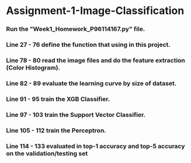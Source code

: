 # Assignment-1-Image-Classification
### Run the "Week1_Homework_P96114167.py" file.
### Line 27 - 76 define the function that using in this project.
### Line 78 - 80 read the image files and do the feature extraction (Color Histogram).
### Line 82 - 89 evaluate the learning curve by size of dataset.
### Line 91 - 95 train the XGB Classifier.
### Line 97 - 103 train the Support Vector Classifier.
### Line 105 - 112  train the Perceptron.
### Line 114 - 133 evaluated in top-1 accuracy and top-5 accuracy on the validation/testing  set
